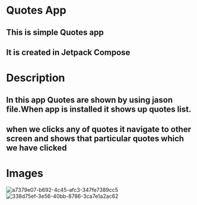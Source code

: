 # Quotes App
## This is simple Quotes app
## It is created in Jetpack Compose

# Description
## In this app Quotes are shown by using jason file.When app is installed it shows up quotes list.
## when we clicks any of quotes it navigate to other screen and shows that particular quotes which we have clicked

# Images
![a7379e07-b692-4c45-afc3-347fe7389cc5](https://github.com/ShivangiTiwari10/QuotesApp/assets/123884896/08bd55c2-caed-4b82-b1dd-288668dd0dbe)
![338d75ef-3e56-40bb-8786-3ca7e1a2ac62](https://github.com/ShivangiTiwari10/QuotesApp/assets/123884896/85c66836-0fa5-4516-bdf6-05189883aa52)


